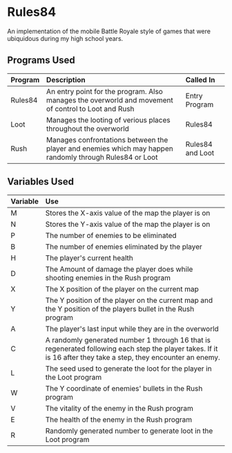 # Rules84
An implementation of the mobile Battle Royale style of games that were ubiquidous during my high school years.

## Programs Used
Program|Description|Called In|
:------|:----------|:--------|
Rules84|An entry point for the program. Also manages the overworld and movement of control to Loot and Rush|Entry Program
Loot   |Manages the looting of verious places throughout the overworld|Rules84
Rush   |Manages confrontations between the player and enemies which may happen randomly through Rules84 or Loot|Rules84 and Loot

## Variables Used
Variable|Use|
:-------|:--|
M       |Stores the X-axis value of the map the player is on|
N       |Stores the Y-axis value of the map the player is on|
P       |The number of enemies to be eliminated|
B       |The number of enemies eliminated by the player|
H       |The player's current health|
D       |The Amount of damage the player does while shooting enemies in the Rush program|
X       |The X position of the player on the current map|
Y       |The Y position of the player on the current map and the Y position of the players bullet in the Rush program|
A       |The player's last input while they are in the overworld|
C       |A randomly generated number 1 through 16 that is regenerated following each step the player takes. If it is 16 after they take a step, they encounter an enemy.|
L       |The seed used to generate the loot for the player in the Loot program|
W       |The Y coordinate of enemies' bullets in the Rush program|
V       |The vitality of the enemy in the Rush program|
E       |The health of the enemy in the Rush program|
R       |Randomly generated number to generate loot in the Loot program|

